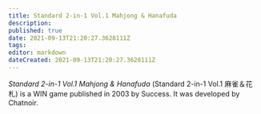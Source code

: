 ```yaml
---
title: Standard 2-in-1 Vol.1 Mahjong & Hanafuda
description: 
published: true
date: 2021-09-13T21:20:27.3628111Z 
tags: 
editor: markdown
dateCreated: 2021-09-13T21:20:27.3628111Z
---
```

_Standard 2-in-1 Vol.1 Mahjong & Hanafuda_ (<span lang='ja'>Standard 2-in-1 Vol.1 麻雀＆花札</span>) is a WIN game published in 2003 by Success.
It was developed by Chatnoir.
